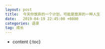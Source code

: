 ```yaml
---
layout: post
title:  今天你放弃的一个计划，可能是放弃的一种人生
date:   2019-04-19 22:45:00 +0800
categories: 语录
tag: 成长
---
```


* content
{:toc}

